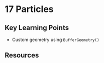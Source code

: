 # 17 Particles 

## Key Learning Points 
- Custom geometry using `BufferGeometry()`


## Resources 
